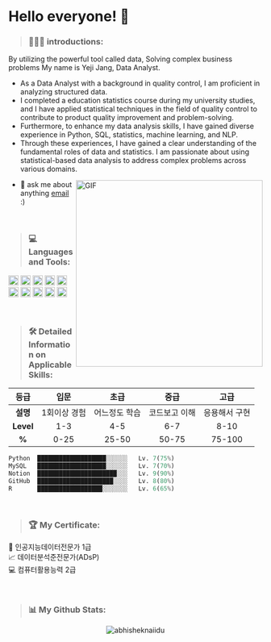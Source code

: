 # **Hello everyone! 👋**

> ### 🙋🏻‍♀️ **introductions:**
<!-- introductions:START -->
By utilizing the powerful tool called data, Solving complex business problems My name is Yeji Jang, Data Analyst.

  - As a Data Analyst with a background in quality control, I am proficient in analyzing structured data.
  - I completed a education statistics course during my university studies, and I have applied statistical techniques in the field of quality control to contribute to product quality improvement and problem-solving.
  - Furthermore, to enhance my data analysis skills, I have gained diverse experience in Python, SQL, statistics, machine learning, and NLP.
  - Through these experiences, I have gained a clear understanding of the fundamental roles of data and statistics. I am passionate about using statistical-based data analysis to address complex problems across various domains.

<img align="right" alt="GIF" src="https://github.com/yeji-jang/yeji-jang/assets/139667280/d8cd3290-1f25-42fc-8bad-12fa7432e269)" width="370" height="370"/>
  
- 💬 ask me about anything [email](mailto:yejijang940@gmail.com) :)
<!-- introductions:END -->

<br/>

> ### 💻 **Languages and Tools:**
<!-- Languages and Tools:START -->
<code><img height="20" src="https://w7.pngwing.com/pngs/585/822/png-transparent-python-scalable-graphics-logo-javascript-creative-dimensional-code-angle-text-rectangle.png"></code>
<code><img height="20" src="https://w7.pngwing.com/pngs/747/798/png-transparent-mysql-logo-mysql-database-web-development-computer-software-dolphin-marine-mammal-animals-text.png"></code>
<code><img height="20" src="https://cdn.icon-icons.com/icons2/1508/PNG/512/rstudio_104598.png"></code>
<code><img height="20" src="https://img1.daumcdn.net/thumb/R800x0/?scode=mtistory2&fname=https%3A%2F%2Fblog.kakaocdn.net%2Fdn%2FlHeO2%2FbtqHBS7ZnVV%2Fz10L5wsGKak6UBC31XvveK%2Fimg.png"></code>
<code><img height="20" src="https://076923.github.io/assets/images/numpy.png"></code>
<code><img height="20" src="https://ih1.redbubble.net/image.1366856956.8849/st,small,507x507-pad,600x600,f8f8f8.jpg"></code>
<code><img height="20" src="https://yganalyst.github.io/assets/images/visual_logo.png"></code>
<code><img height="20" src="https://blog.kakaocdn.net/dn/4UIIH/btqIH4tfonl/LyCOqYkmqKo1gFrogryni1/img.png"></code>
<code><img height="20" src="https://upload.wikimedia.org/wikipedia/commons/thumb/e/e9/Notion-logo.svg/1024px-Notion-logo.svg.png"></code>
<code><img height="20" src="https://cdn-icons-png.flaticon.com/512/25/25231.png"></code>
<!-- Languages and Tools:END -->

<br/>

> ### 🛠️ **Detailed Information on Applicable Skills:**

<!-- Skills:START -->
|등급|입문|초급|중급|고급|
|:---:|:---:|:---:|:---:|:---:|
|**설명**|1회이상 경험|어느정도 학습|코드보고 이해|응용해서 구현|
|**Level**|1-3|4-5|6-7|8-10|
|**%**|0-25|25-50|50-75|75-100|
```py
Python  ███████████████████░░░░░░   Lv. 7(75%)
MySQL   ███████████████████░░░░░░   Lv. 7(70%)
Notion  ██████████████████████░░░   Lv. 9(90%)
GitHub  █████████████████████░░░░   Lv. 8(80%)
R       ██████████████████░░░░░░░   Lv. 6(65%)
```
<!-- Skills:END -->

<br/>

> ### 🏆 **My Certificate:**

<!-- Certificate:START -->
🤖  인공지능데이터전문가 1급           
📈  데이터분석준전문가(ADsP)          
💻  컴퓨터활용능력 2급
<!-- Certificate:END -->

<br/>

> ### 📊 **My Github Stats:**
<!-- Stats:START -->
<p align="center"> <img src="https://github-readme-stats.vercel.app/api?username=yeji-jang&show_icons=true&theme=gotham" alt="abhisheknaiidu" />
<!-- Stats:END -->

<br/>
